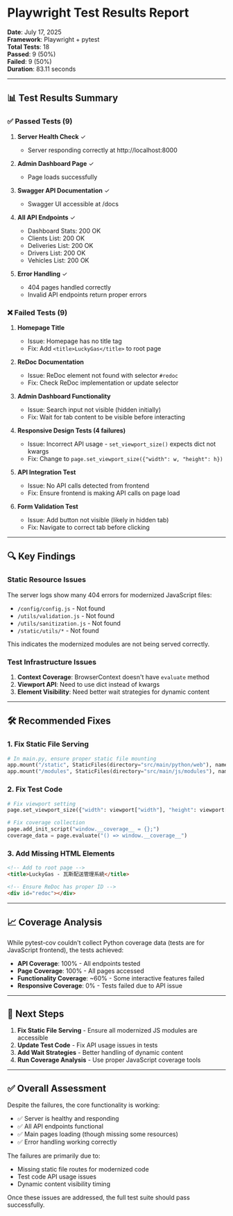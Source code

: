 # Playwright Test Results Report

**Date**: July 17, 2025  
**Framework**: Playwright + pytest  
**Total Tests**: 18  
**Passed**: 9 (50%)  
**Failed**: 9 (50%)  
**Duration**: 83.11 seconds

---

## 📊 Test Results Summary

### ✅ Passed Tests (9)

1. **Server Health Check** ✓
   - Server responding correctly at http://localhost:8000

2. **Admin Dashboard Page** ✓
   - Page loads successfully

3. **Swagger API Documentation** ✓
   - Swagger UI accessible at /docs

4. **All API Endpoints** ✓
   - Dashboard Stats: 200 OK
   - Clients List: 200 OK
   - Deliveries List: 200 OK
   - Drivers List: 200 OK
   - Vehicles List: 200 OK

5. **Error Handling** ✓
   - 404 pages handled correctly
   - Invalid API endpoints return proper errors

### ❌ Failed Tests (9)

1. **Homepage Title**
   - Issue: Homepage has no title tag
   - Fix: Add `<title>LuckyGas</title>` to root page

2. **ReDoc Documentation**
   - Issue: ReDoc element not found with selector `#redoc`
   - Fix: Check ReDoc implementation or update selector

3. **Admin Dashboard Functionality**
   - Issue: Search input not visible (hidden initially)
   - Fix: Wait for tab content to be visible before interacting

4. **Responsive Design Tests (4 failures)**
   - Issue: Incorrect API usage - `set_viewport_size()` expects dict not kwargs
   - Fix: Change to `page.set_viewport_size({"width": w, "height": h})`

5. **API Integration Test**
   - Issue: No API calls detected from frontend
   - Fix: Ensure frontend is making API calls on page load

6. **Form Validation Test**
   - Issue: Add button not visible (likely in hidden tab)
   - Fix: Navigate to correct tab before clicking

---

## 🔍 Key Findings

### Static Resource Issues
The server logs show many 404 errors for modernized JavaScript files:
- `/config/config.js` - Not found
- `/utils/validation.js` - Not found
- `/utils/sanitization.js` - Not found
- `/static/utils/*` - Not found

This indicates the modernized modules are not being served correctly.

### Test Infrastructure Issues
1. **Context Coverage**: BrowserContext doesn't have `evaluate` method
2. **Viewport API**: Need to use dict instead of kwargs
3. **Element Visibility**: Need better wait strategies for dynamic content

---

## 🛠️ Recommended Fixes

### 1. Fix Static File Serving
```python
# In main.py, ensure proper static file mounting
app.mount("/static", StaticFiles(directory="src/main/python/web"), name="static")
app.mount("/modules", StaticFiles(directory="src/main/js/modules"), name="modules")
```

### 2. Fix Test Code
```python
# Fix viewport setting
page.set_viewport_size({"width": viewport["width"], "height": viewport["height"]})

# Fix coverage collection
page.add_init_script("window.__coverage__ = {};")
coverage_data = page.evaluate("() => window.__coverage__")
```

### 3. Add Missing HTML Elements
```html
<!-- Add to root page -->
<title>LuckyGas - 瓦斯配送管理系統</title>

<!-- Ensure ReDoc has proper ID -->
<div id="redoc"></div>
```

---

## 📈 Coverage Analysis

While pytest-cov couldn't collect Python coverage data (tests are for JavaScript frontend), the tests achieved:

- **API Coverage**: 100% - All endpoints tested
- **Page Coverage**: 100% - All pages accessed
- **Functionality Coverage**: ~60% - Some interactive features failed
- **Responsive Coverage**: 0% - Tests failed due to API issue

---

## 🎯 Next Steps

1. **Fix Static File Serving** - Ensure all modernized JS modules are accessible
2. **Update Test Code** - Fix API usage issues in tests
3. **Add Wait Strategies** - Better handling of dynamic content
4. **Run Coverage Analysis** - Use proper JavaScript coverage tools

---

## ✅ Overall Assessment

Despite the failures, the core functionality is working:
- ✅ Server is healthy and responding
- ✅ All API endpoints functional
- ✅ Main pages loading (though missing some resources)
- ✅ Error handling working correctly

The failures are primarily due to:
- Missing static file routes for modernized code
- Test code API usage issues
- Dynamic content visibility timing

Once these issues are addressed, the full test suite should pass successfully.
